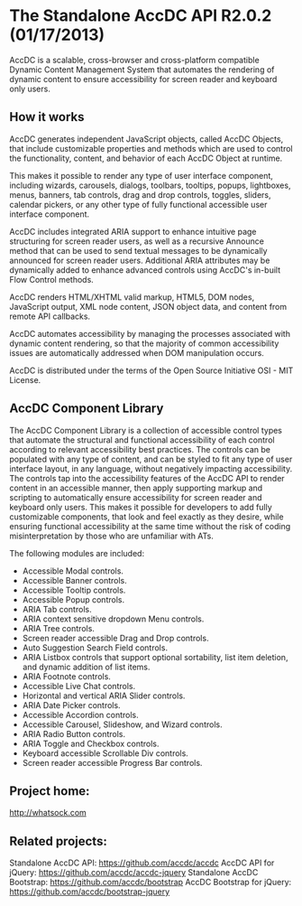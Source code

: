 The Standalone AccDC API R2.0.2 (01/17/2013)
=====

AccDC is a scalable, cross-browser and cross-platform compatible Dynamic Content Management System that automates the rendering of dynamic content to ensure accessibility for screen reader and keyboard only users.

How it works
-----

AccDC generates independent JavaScript objects, called AccDC Objects, that include customizable properties and methods which are used to control the functionality, content, and behavior of each AccDC Object at runtime. 

This makes it possible to render any type of user interface component, including wizards, carousels, dialogs, toolbars, tooltips, popups, lightboxes, menus, banners, tab controls, drag and drop controls, toggles, sliders, calendar pickers, or any other type of fully functional accessible user interface component.

AccDC includes integrated ARIA support to enhance intuitive page structuring for screen reader users, as well as a recursive Announce method that can be used to send textual messages to be dynamically announced for screen reader users. Additional ARIA attributes may be dynamically added to enhance advanced controls using AccDC's in-built Flow Control methods. 

AccDC renders HTML/XHTML valid markup, HTML5, DOM nodes, JavaScript output, XML node content, JSON object data, and content from remote API callbacks. 

AccDC automates accessibility by managing the processes associated with dynamic content rendering, so that the majority of common accessibility issues are automatically addressed when DOM manipulation occurs. 

AccDC is distributed under the terms of the Open Source Initiative OSI - MIT License.

AccDC Component Library
-----

The AccDC Component Library is a collection of accessible control types that automate the structural and functional accessibility of each control according to relevant accessibility best practices. The controls can be populated with any type of content, and can be styled to fit any type of user interface layout, in any language, without negatively impacting accessibility. The controls tap into the accessibility features of the AccDC API to render content in an accessible manner, then apply supporting markup and scripting to automatically ensure accessibility for screen reader and keyboard only users. This makes it possible for developers to add fully customizable components, that look and feel exactly as they desire, while ensuring functional accessibility at the same time without the risk of coding misinterpretation by those who are unfamiliar with ATs. 

The following modules are included:

* Accessible Modal controls.
* Accessible Banner controls.
* Accessible Tooltip controls.
* Accessible Popup controls.
* ARIA Tab controls.
* ARIA context sensitive dropdown Menu controls. 
* ARIA Tree controls. 
* Screen reader accessible Drag and Drop controls. 
* Auto Suggestion Search Field controls. 
* ARIA Listbox controls that support optional sortability, list item deletion, and dynamic addition of list items. 
* ARIA Footnote controls. 
* Accessible Live Chat controls. 
* Horizontal and vertical ARIA Slider controls. 
* ARIA Date Picker controls. 
* Accessible Accordion controls. 
* Accessible Carousel, Slideshow, and Wizard controls. 
* ARIA Radio Button controls. 
* ARIA Toggle and Checkbox controls. 
* Keyboard accessible Scrollable Div controls. 
* Screen reader accessible Progress Bar controls.  

Project home:
-----

http://whatsock.com

Related projects:
-----

Standalone AccDC API: https://github.com/accdc/accdc
AccDC API for jQuery: https://github.com/accdc/accdc-jquery
Standalone AccDC Bootstrap: https://github.com/accdc/bootstrap
AccDC Bootstrap for jQuery: https://github.com/accdc/bootstrap-jquery
